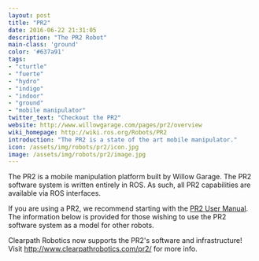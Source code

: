 ```yaml
---
layout: post
title: "PR2"
date: 2016-06-22 21:31:05
description: "The PR2 Robot"
main-class: 'ground'
color: '#637a91'
tags:
- "cturtle"
- "fuerte"
- "hydro"
- "indigo"
- "indoor"
- "ground"
- "mobile manipulator"
twitter_text: "Checkout the PR2"
website: http://www.willowgarage.com/pages/pr2/overview
wiki_homepage: http://wiki.ros.org/Robots/PR2
introduction: "The PR2 is a state of the art mobile manipulator."
icon: /assets/img/robots/pr2/icon.jpg
image: /assets/img/robots/pr2/image.jpg
---
```


The PR2 is a mobile manipulation platform built by Willow Garage. The PR2 software system is written entirely in ROS. As such, all PR2 capabilities are available via ROS interfaces.

If you are using a PR2, we recommend starting with the [PR2 User Manual](http://pr2s.clearpathrobotics.com/wiki/PR2%20Manual). The information below is provided for those wishing to use the PR2 software system as a model for other robots.


Clearpath Robotics now supports the PR2's software and infrastructure! Visit <http://www.clearpathrobotics.com/pr2/> for more info.
